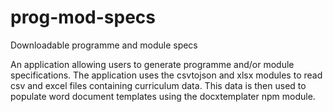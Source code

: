 # prog-mod-specs
Downloadable programme and module specs

An application allowing users to generate programme and/or module specifications. The application uses the csvtojson and xlsx modules to read csv and excel files containing curriculum data. This data is then used to populate word document templates using the docxtemplater npm module.
